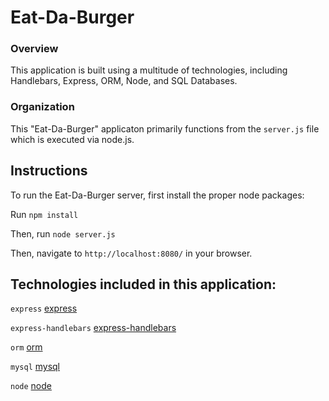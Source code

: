 # Eat-Da-Burger

### Overview

This application is built using a multitude of technologies, including Handlebars, Express, ORM, Node, and SQL Databases.

### Organization

This "Eat-Da-Burger" applicaton primarily functions from the `server.js` file which is executed via node.js.

## Instructions

To run the Eat-Da-Burger server, first install the proper node packages:

Run `npm install`

Then, run `node server.js`

Then, navigate to `http://localhost:8080/` in your browser.

## Technologies included in this application:

`express`
[express](https://www.npmjs.com/package/express)

`express-handlebars`
[express-handlebars](https://www.npmjs.com/package/express-handlebars)

`orm`
[orm](https://www.npmjs.com/package/orm)

`mysql`
[mysql](https://www.npmjs.com/package/mysql)

`node`
[node](https://www.npmjs.com/package/node)

